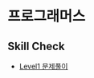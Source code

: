 # 프로그래머스 

## Skill Check   

- [Level1 문제풀이](https://github.com/heejung-gjt/Python-Algorithm/tree/master/programmers/Level1)



